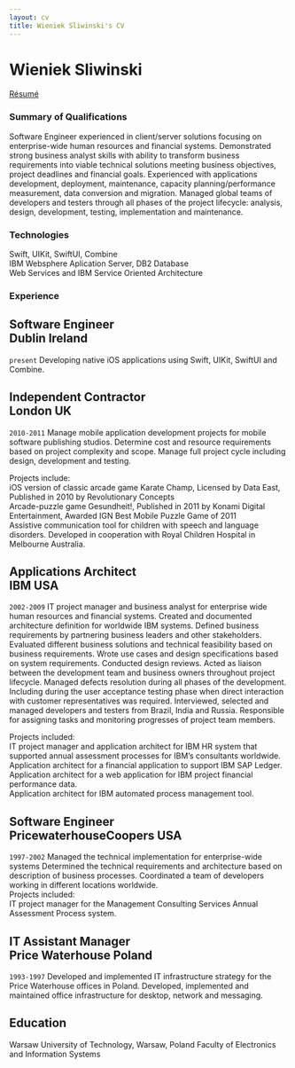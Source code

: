 ```yaml
---
layout: cv
title: Wieniek Sliwinski's CV
---
```

# Wieniek Sliwinski

<div id="webaddress">
<a href="https://wieniek.com/resume/">Résumé</a>
</div>

### **Summary of Qualifications**

Software Engineer experienced in client/server solutions focusing on enterprise-wide human resources and financial systems. Demonstrated strong business analyst skills with ability to transform business requirements into viable technical solutions meeting business objectives, project deadlines and financial goals. Experienced with applications development, deployment, maintenance, capacity planning/performance measurement, data conversion and migration. Managed global teams of developers and testers through all phases of the project lifecycle: analysis, design, development, testing, implementation and maintenance.

### **Technologies**

Swift, UIKit, SwiftUI, Combine  
IBM Websphere Aplication Server, DB2 Database  
Web Services and IBM Service Oriented Architecture

### **Experience**

## Software Engineer <br/> Dublin Ireland
`present`
Developing native iOS applications using Swift, UIKit, SwiftUI and Combine.

## Independent Contractor <br/> London UK
`2010-2011`
Manage mobile application development projects for mobile software publishing studios. Determine cost and resource requirements based on project complexity and scope. Manage full project cycle including design, development and testing.

Projects include:  
iOS version of classic arcade game Karate Champ, Licensed by Data East, Published in 2010 by Revolutionary Concepts  
Arcade-puzzle game Gesundheit!, Published in 2011 by Konami Digital Entertainment, Awarded IGN Best Mobile Puzzle Game of 2011  
Assistive communication tool for children with speech and language disorders. Developed in cooperation with Royal Children Hospital in Melbourne Australia.

## Applications Architect <br/> IBM USA
`2002-2009`
IT project manager and business analyst for enterprise wide human resources and financial systems.
Created and documented architecture definition for worldwide IBM systems.
Defined business requirements by partnering business leaders and other stakeholders.
Evaluated different business solutions and technical feasibility based on business requirements.
Wrote use cases and design specifications based on system requirements. Conducted design reviews.
Acted as liaison between the development team and business owners throughout project lifecycle. 
Managed defects resolution during all phases of the development. Including during the user acceptance testing phase when direct interaction with customer representatives was required.
Interviewed, selected and managed developers and testers from Brazil, India and Russia. Responsible for assigning tasks and monitoring progresses of project team members.

Projects included:  
IT project manager and application architect for IBM HR system that supported annual assessment processes for IBM’s consultants worldwide.  
Application architect for a financial application to support IBM SAP Ledger.  
Application architect for a web application for IBM project financial performance data.  
Application architect for IBM automated process management tool.  

## Software Engineer <br/> PricewaterhouseCoopers USA
`1997-2002`
Managed the technical implementation for enterprise-wide systems 
Determined the technical requirements and architecture based on description of business processes.
Coordinated a team of developers working in different locations worldwide.  
Projects included:  
IT project manager for the Management Consulting Services Annual Assessment Process system.

## IT Assistant Manager <br/> Price Waterhouse Poland
`1993-1997`
Developed and implemented IT infrastructure strategy for the Price Waterhouse offices in Poland.
Developed, implemented and maintained office infrastructure for desktop, network and messaging.

## Education

Warsaw University of Technology, Warsaw, Poland
Faculty of Electronics and Information Systems

<!-- ### Footer

Last updated: March 2021 -->
